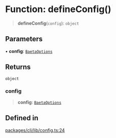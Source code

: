 # Function: defineConfig()

> **defineConfig**(`config`): `object`

## Parameters

• **config**: [`BaetaOptions`](../interfaces/BaetaOptions.md)

## Returns

`object`

### config

> **config**: [`BaetaOptions`](../interfaces/BaetaOptions.md)

## Defined in

[packages/cli/lib/config.ts:24](https://github.com/andreisergiu98/baeta/blob/4c16a2c8fa14b6d48e42b6a2c2893542bd64b987/packages/cli/lib/config.ts#L24)
